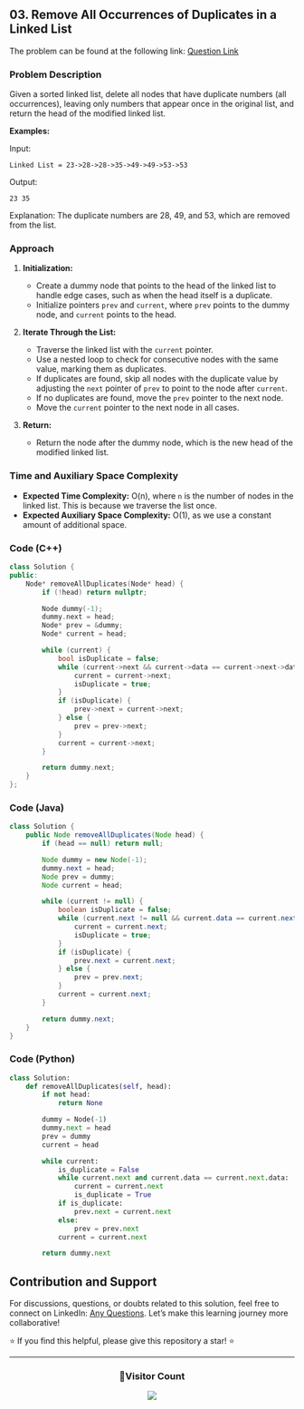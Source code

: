 ## 03. Remove All Occurrences of Duplicates in a Linked List

The problem can be found at the following link: [Question Link](https://www.geeksforgeeks.org/problems/remove-all-occurences-of-duplicates-in-a-linked-list/1)

### Problem Description

Given a sorted linked list, delete all nodes that have duplicate numbers (all occurrences), leaving only numbers that appear once in the original list, and return the head of the modified linked list.

**Examples:**

Input:
```
Linked List = 23->28->28->35->49->49->53->53
```
Output:
```
23 35
```
Explanation: The duplicate numbers are 28, 49, and 53, which are removed from the list.

### Approach

1. **Initialization:**
   - Create a dummy node that points to the head of the linked list to handle edge cases, such as when the head itself is a duplicate.
   - Initialize pointers `prev` and `current`, where `prev` points to the dummy node, and `current` points to the head.

2. **Iterate Through the List:**
   - Traverse the linked list with the `current` pointer.
   - Use a nested loop to check for consecutive nodes with the same value, marking them as duplicates.
   - If duplicates are found, skip all nodes with the duplicate value by adjusting the `next` pointer of `prev` to point to the node after `current`.
   - If no duplicates are found, move the `prev` pointer to the next node.
   - Move the `current` pointer to the next node in all cases.

3. **Return:**
   - Return the node after the dummy node, which is the new head of the modified linked list.

### Time and Auxiliary Space Complexity

- **Expected Time Complexity:** O(n), where `n` is the number of nodes in the linked list. This is because we traverse the list once.
- **Expected Auxiliary Space Complexity:** O(1), as we use a constant amount of additional space.

### Code (C++)

```cpp
class Solution {
public:
    Node* removeAllDuplicates(Node* head) {
        if (!head) return nullptr;

        Node dummy(-1); 
        dummy.next = head;
        Node* prev = &dummy;
        Node* current = head;

        while (current) {
            bool isDuplicate = false;
            while (current->next && current->data == current->next->data) {
                current = current->next;
                isDuplicate = true;
            }
            if (isDuplicate) {
                prev->next = current->next; 
            } else {
                prev = prev->next;
            }
            current = current->next;
        }

        return dummy.next;
    }
};
```

### Code (Java)

```java
class Solution {
    public Node removeAllDuplicates(Node head) {
        if (head == null) return null;

        Node dummy = new Node(-1);
        dummy.next = head;
        Node prev = dummy;
        Node current = head;

        while (current != null) {
            boolean isDuplicate = false;
            while (current.next != null && current.data == current.next.data) {
                current = current.next;
                isDuplicate = true;
            }
            if (isDuplicate) {
                prev.next = current.next;
            } else {
                prev = prev.next; 
            }
            current = current.next;
        }

        return dummy.next;
    }
}
```

### Code (Python)

```python
class Solution:
    def removeAllDuplicates(self, head):
        if not head:
            return None

        dummy = Node(-1)
        dummy.next = head
        prev = dummy
        current = head

        while current:
            is_duplicate = False
            while current.next and current.data == current.next.data:
                current = current.next
                is_duplicate = True
            if is_duplicate:
                prev.next = current.next
            else:
                prev = prev.next
            current = current.next

        return dummy.next
```

## Contribution and Support

For discussions, questions, or doubts related to this solution, feel free to connect on LinkedIn: [Any Questions](https://www.linkedin.com/in/het-patel-8b110525a/). Let’s make this learning journey more collaborative!

⭐ If you find this helpful, please give this repository a star! ⭐

---

<div align="center">
  <h3><b>📍Visitor Count</b></h3>
</div>

<p align="center">
  <img src="https://profile-counter.glitch.me/Hunterdii/count.svg" />
</p>
